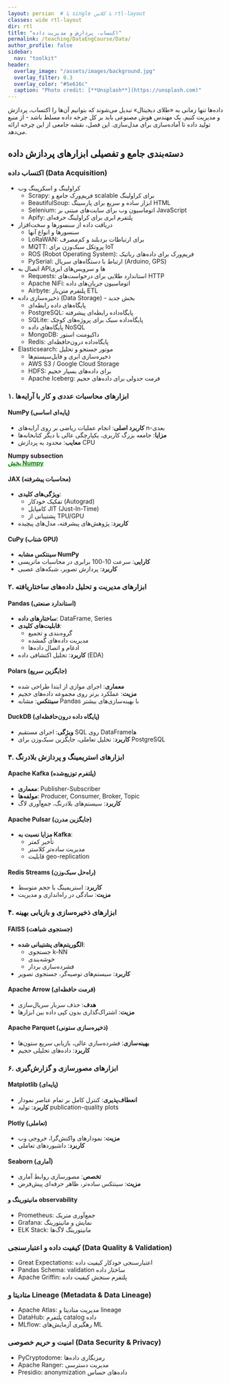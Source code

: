 ```yaml
---
layout: persian  # یا single با کلاس rtl-layout
classes: wide rtl-layout
dir: rtl
title: "اکتساب، پردازش و مدیریت داده"
permalink: /teaching/DataEngCourse/Data/
author_profile: false
sidebar:
  nav: "toolkit"
header:
  overlay_image: "/assets/images/background.jpg"
  overlay_filter: 0.3
  overlay_color: "#5e616c"
  caption: "Photo credit: [**Unsplash**](https://unsplash.com)"
---
```


داده‌ها تنها زمانی به «طلای دیجیتال» تبدیل می‌شوند که بتوانیم آن‌ها را اکتساب، پردازش و مدیریت کنیم. یک مهندس هوش مصنوعی باید بر کل چرخه داده مسلط باشد - از منبع تولید داده تا آماده‌سازی برای مدل‌سازی. این فصل، نقشه جامعی از این چرخه ارائه می‌دهد.


## **دسته‌بندی جامع و تفصیلی ابزارهای پردازش داده**

### **اکتساب داده (Data Acquisition)**  
- کراولینگ و اسکرپینگ وب
    - Scrapy: فریم‌ورک جامع و scalable برای کراولینگ
    - BeautifulSoup: ابزار ساده و سریع برای پارسینگ HTML
    - Selenium: اتوماسیون وب برای سایت‌های مبتنی بر JavaScript
    - Apify: پلتفرم ابری برای کراولینگ حرفه‌ای
- دریافت داده از سنسورها و سخت‌افزار
    - سنسورها و انواع آنها
    - LoRaWAN: برای ارتباطات بردبلند و کم‌مصرف
    - MQTT: پروتکل سبک‌وزن برای IoT
    - ROS (Robot Operating System): فریم‌ورک برای داده‌های رباتیک
    - PySerial: ارتباط با دستگاه‌های سریال (Arduino, GPS)
- اتصال به APIها و سرویس‌های ابری
    - Requests: استاندارد طلایی برای درخواست‌های HTTP
    - Apache NiFi: اتوماسیون جریان‌های داده
    - Airbyte: پلتفرم متن‌باز ETL
- ذخیره‌سازی داده (Data Storage) - بخش جدید
    - پایگاه‌های داده رابطه‌ای
    - PostgreSQL: پایگاه‌داده رابطه‌ای پیشرفته
    - SQLite: پایگاه‌داده سبک برای پروژه‌های کوچک
    - پایگاه‌های داده NoSQL
    - MongoDB: داکیومنت استور
    - Redis: پایگاه‌داده درون‌حافظه‌ای
- Elasticsearch: موتور جستجو و تحلیل
    - ذخیره‌سازی ابری و فایل‌سیستم‌ها
    - AWS S3 / Google Cloud Storage
    - HDFS: برای داده‌های بسیار حجیم
    - Apache Iceberg: فرمت جدولی برای داده‌های حجیم

### **۱. ابزارهای محاسبات عددی و کار با آرایه‌ها**

#### **NumPy (پایه‌ای اساسی)**
- **کاربرد اصلی**: انجام عملیات ریاضی بر روی آرایه‌های n-بعدی
- **مزایا**: جامعه بزرگ کاربری، یکپارچگی عالی با دیگر کتابخانه‌ها
- **معایب**: محدود به پردازش CPU
  <!--1-->
<div class="english-text">
<strong>Numpy subsection</strong>
</div>
<a href="/teaching/DataEngCourse/Numpysubsection" style="text-decoration:underline; color:green;" target="_blank"><strong> بخش Numpy</strong></a>



#### **JAX (محاسبات پیشرفته)**
- **ویژگی‌های کلیدی**:
  - تفکیک خودکار (Autograd)
  - کامپایل JIT (Just-In-Time)
  - پشتیبانی از TPU/GPU
- **کاربرد**: پژوهش‌های پیشرفته، مدل‌های پیچیده

#### **CuPy (شتاب GPU)**
- **سینتکس مشابه NumPy**
- **کارایی**: سرعت 10-100 برابری در محاسبات ماتریسی
- **کاربرد**: پردازش تصویر، شبکه‌های عصبی

### **۲. ابزارهای مدیریت و تحلیل داده‌های ساختاریافته**

#### **Pandas (استاندارد صنعتی)**
- **ساختارهای داده**: DataFrame, Series
- **قابلیت‌های کلیدی**:
  - گروه‌بندی و تجمیع
  - مدیریت داده‌های گمشده
  - ادغام و اتصال داده‌ها
- **کاربرد**: تحلیل اکتشافی داده (EDA)

#### **Polars (جایگزین سریع)**
- **معماری**: اجرای موازی از ابتدا طراحی شده
- **مزیت**: عملکرد برتر روی مجموعه داده‌های حجیم
- **سینتکس**: مشابه Pandas با بهینه‌سازی‌های بیشتر

#### **DuckDB (پایگاه داده درون‌حافظه‌ای)**
- **ویژگی**: اجرای مستقیم SQL روی DataFrameها
- **کاربرد**: تحلیل تعاملی، جایگزین سبک‌وزن برای PostgreSQL

### **۳. ابزارهای استریمینگ و پردازش بلادرنگ**

#### **Apache Kafka (پلتفرم توزیع‌شده)**
- **معماری**: Publisher-Subscriber
- **مولفه‌ها**: Producer, Consumer, Broker, Topic
- **کاربرد**: سیستم‌های بلادرنگ، جمع‌آوری لاگ

#### **Apache Pulsar (جایگزین مدرن)**
- **مزایا نسبت به Kafka**:
  - تأخیر کمتر
  - مدیریت ساده‌تر کلاستر
  - قابلیت geo-replication

#### **Redis Streams (راه‌حل سبک‌وزن)**
- **کاربرد**: استریمینگ با حجم متوسط
- **مزیت**: سادگی در راه‌اندازی و مدیریت

### **۴. ابزارهای ذخیره‌سازی و بازیابی بهینه**

#### **FAISS (جستجوی شباهت)**
- **الگوریتم‌های پشتیبانی شده**:
  - جستجوی k-NN
  - خوشه‌بندی
  - فشرده‌سازی بردار
- **کاربرد**: سیستم‌های توصیه‌گر، جستجوی تصویر

#### **Apache Arrow (فرمت حافظه‌ای)**
- **هدف**: حذف سربار سریال‌سازی
- **مزیت**: اشتراک‌گذاری بدون کپی داده بین ابزارها

#### **Apache Parquet (ذخیره‌سازی ستونی)**
- **بهینه‌سازی**: فشرده‌سازی عالی، بازیابی سریع ستون‌ها
- **کاربرد**: داده‌های تحلیلی حجیم

### **۶. ابزارهای مصورسازی و گزارش‌گیری**

#### **Matplotlib (پایه‌ای)**
- **انعطاف‌پذیری**: کنترل کامل بر تمام عناصر نمودار
- **کاربرد**: تولید publication-quality plots

#### **Plotly (تعاملی)**
- **مزیت**: نمودارهای واکنش‌گرا، خروجی وب
- **کاربرد**: داشبوردهای تعاملی

#### **Seaborn (آماری)**
- **تخصص**: مصورسازی روابط آماری
- **مزیت**: سینتکس ساده‌تر، ظاهر حرفه‌ای پیش‌فرض
#### مانیتورینگ و observability
- Prometheus: جمع‌آوری متریک
- Grafana: نمایش و مانیتورینگ
- ELK Stack: مانیتورینگ لاگ‌ها

### کیفیت داده و اعتبارسنجی (Data Quality & Validation)
- Great Expectations: اعتبارسنجی خودکار کیفیت داده
- Pandas Schema: validation ساختار داده
- Apache Griffin: پلتفرم سنجش کیفیت داده

### متادیتا و Lineage (Metadata & Data Lineage)
- Apache Atlas: مدیریت متادیتا و lineage
- DataHub: پلتفرم catalog داده
- MLflow: رهگیری آزمایش‌های ML

### امنیت و حریم خصوصی (Data Security & Privacy)
- PyCryptodome: رمزنگاری داده‌ها
- Apache Ranger: مدیریت دسترسی
- Presidio: anonymization داده‌های حساس



